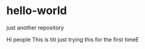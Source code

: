# hello-world
just another repository

Hi people 
This is titi just trying this for the first timeE
